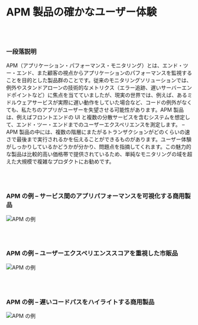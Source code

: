 # APM 製品の確かなユーザー体験

<br/><br/>

### 一段落説明

APM（アプリケーション・パフォーマンス・モニタリング）とは、エンド・ツー・エンド、また顧客の視点からアプリケーションのパフォーマンスを監視することを目的とした製品群のことです。従来のモニタリングソリューションでは、例外やスタンドアローンの技術的なメトリクス（エラー追跡、遅いサーバーエンドポイントなど）に焦点を当てていましたが、現実の世界では、例えば、あるミドルウェアサービスが実際に遅い動作をしていた場合など、コードの例外がなくても、私たちのアプリがユーザーを失望させる可能性があります。APM 製品は、例えばフロントエンドの UI と複数の分散サービスを含むシステムを想定して、エンド・ツー・エンドまでのユーザーエクスペリエンスを測定します。 – APM 製品の中には、複数の階層にまたがるトランザクションがどのくらいの速さで最後まで実行されるかを伝えることができるものがあります。ユーザー体験がしっかりしているかどうかが分かり、問題点を指摘してくれます。この魅力的な製品は比較的高い価格帯で提供されているため、単純なモニタリングの域を超えた大規模で複雑なプロダクトにお勧めです。

<br/><br/>

### APM の例 – サービス間のアプリパフォーマンスを可視化する商用製品

![APM の例](./assets/images/apm1.png)

<br/><br/>

### APM の例 – ユーザーエクスペリエンススコアを重視した市販品

![APM の例](./assets/images/apm2.png)

<br/><br/>

### APM の例 – 遅いコードパスをハイライトする商用製品

![APM の例](./assets/images/apm3.png)
